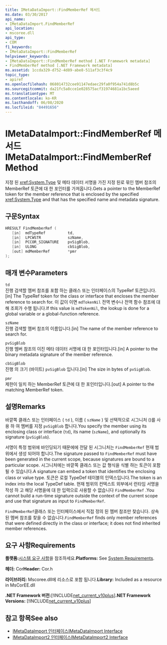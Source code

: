 ```yaml
---
title: IMetaDataImport::FindMemberRef 메서드
ms.date: 03/30/2017
api_name:
- IMetaDataImport.FindMemberRef
api_location:
- mscoree.dll
api_type:
- COM
f1_keywords:
- IMetaDataImport::FindMemberRef
helpviewer_keywords:
- IMetaDataImport::FindMemberRef method [.NET Framework metadata]
- FindMemberRef method [.NET Framework metadata]
ms.assetid: 1ccda329-d752-4d89-abe8-511af3c3f4c9
topic_type:
- apiref
ms.openlocfilehash: 068014732cee91147edaec29fa0f954a741d8b5c
ms.sourcegitcommit: da21fc5a8cce1e028575acf31974681a1bc5aeed
ms.translationtype: MT
ms.contentlocale: ko-KR
ms.lasthandoff: 06/08/2020
ms.locfileid: "84491656"
---
```

# <a name="imetadataimportfindmemberref-method"></a><span data-ttu-id="807b0-102">IMetaDataImport::FindMemberRef 메서드</span><span class="sxs-lookup"><span data-stu-id="807b0-102">IMetaDataImport::FindMemberRef Method</span></span>
<span data-ttu-id="807b0-103">지정 된 <xref:System.Type> 및 메타 데이터 서명을 가진 지정 된로 묶인 멤버 참조의 MemberRef 토큰에 대 한 포인터를 가져옵니다.</span><span class="sxs-lookup"><span data-stu-id="807b0-103">Gets a pointer to the MemberRef token for the member reference that is enclosed by the specified <xref:System.Type> and that has the specified name and metadata signature.</span></span>  
  
## <a name="syntax"></a><span data-ttu-id="807b0-104">구문</span><span class="sxs-lookup"><span data-stu-id="807b0-104">Syntax</span></span>  
  
```cpp  
HRESULT FindMemberRef (  
   [in]  mdTypeRef          td,  
   [in]  LPCWSTR            szName,
   [in]  PCCOR_SIGNATURE    pvSigBlob,
   [in]  ULONG              cbSigBlob,
   [out] mdMemberRef        *pmr  
);  
```  
  
## <a name="parameters"></a><span data-ttu-id="807b0-105">매개 변수</span><span class="sxs-lookup"><span data-stu-id="807b0-105">Parameters</span></span>  
 `td`  
 <span data-ttu-id="807b0-106">진행 검색할 멤버 참조를 포함 하는 클래스 또는 인터페이스의 TypeRef 토큰입니다.</span><span class="sxs-lookup"><span data-stu-id="807b0-106">[in] The TypeRef token for the class or interface that encloses the member reference to search for.</span></span> <span data-ttu-id="807b0-107">이 값이 이면 `mdTokenNil` 전역 변수나 전역 함수 참조에 대해 조회가 수행 됩니다.</span><span class="sxs-lookup"><span data-stu-id="807b0-107">If this value is `mdTokenNil`, the lookup is done for a global variable or a global-function reference.</span></span>  
  
 `szName`  
 <span data-ttu-id="807b0-108">진행 검색할 멤버 참조의 이름입니다.</span><span class="sxs-lookup"><span data-stu-id="807b0-108">[in] The name of the member reference to search for.</span></span>  
  
 `pvSigBlob`  
 <span data-ttu-id="807b0-109">진행 멤버 참조의 이진 메타 데이터 서명에 대 한 포인터입니다.</span><span class="sxs-lookup"><span data-stu-id="807b0-109">[in] A pointer to the binary metadata signature of the member reference.</span></span>  
  
 `cbSigBlob`  
 <span data-ttu-id="807b0-110">진행 의 크기 (바이트) `pvSigBlob` 입니다.</span><span class="sxs-lookup"><span data-stu-id="807b0-110">[in] The size in bytes of `pvSigBlob`.</span></span>  
  
 `pmr`  
 <span data-ttu-id="807b0-111">제한이 일치 하는 MemberRef 토큰에 대 한 포인터입니다.</span><span class="sxs-lookup"><span data-stu-id="807b0-111">[out] A pointer to the matching MemberRef token.</span></span>  
  
## <a name="remarks"></a><span data-ttu-id="807b0-112">설명</span><span class="sxs-lookup"><span data-stu-id="807b0-112">Remarks</span></span>  
 <span data-ttu-id="807b0-113">바깥쪽 클래스 또는 인터페이스 ( `td` ), 이름 ( `szName` ) 및 선택적으로 시그니처 ()를 사용 하 여 멤버를 지정 `pvSigBlob` 합니다.</span><span class="sxs-lookup"><span data-stu-id="807b0-113">You specify the member using its enclosing class or interface (`td`), its name (`szName`), and optionally its signature (`pvSigBlob`).</span></span>  
  
 <span data-ttu-id="807b0-114">서명이 특정 범위에 바인딩되기 때문에에 전달 된 시그니처는 `FindMemberRef` 현재 범위에서 생성 되어야 합니다.</span><span class="sxs-lookup"><span data-stu-id="807b0-114">The signature passed to `FindMemberRef` must have been generated in the current scope, because signatures are bound to a particular scope.</span></span> <span data-ttu-id="807b0-115">시그니처에는 바깥쪽 클래스 또는 값 형식을 식별 하는 토큰이 포함 될 수 있습니다.</span><span class="sxs-lookup"><span data-stu-id="807b0-115">A signature can embed a token that identifies the enclosing class or value type.</span></span> <span data-ttu-id="807b0-116">토큰은 로컬 TypeDef 테이블의 인덱스입니다.</span><span class="sxs-lookup"><span data-stu-id="807b0-116">The token is an index into the local TypeDef table.</span></span> <span data-ttu-id="807b0-117">현재 범위의 컨텍스트 외부에서 런타임 서명을 작성 하 고 해당 서명을에 대 한 입력으로 사용할 수 없습니다 `FindMemberRef` .</span><span class="sxs-lookup"><span data-stu-id="807b0-117">You cannot build a run-time signature outside the context of the current scope and use that signature as input to `FindMemberRef`.</span></span>  
  
 <span data-ttu-id="807b0-118">`FindMemberRef`클래스 또는 인터페이스에서 직접 정의 된 멤버 참조만 찾습니다. 상속 된 멤버 참조를 찾을 수 없습니다.</span><span class="sxs-lookup"><span data-stu-id="807b0-118">`FindMemberRef` finds only member references that were defined directly in the class or interface; it does not find inherited member references.</span></span>  
  
## <a name="requirements"></a><span data-ttu-id="807b0-119">요구 사항</span><span class="sxs-lookup"><span data-stu-id="807b0-119">Requirements</span></span>  
 <span data-ttu-id="807b0-120">**플랫폼:**[시스템 요구 사항](../../get-started/system-requirements.md)을 참조하세요.</span><span class="sxs-lookup"><span data-stu-id="807b0-120">**Platforms:** See [System Requirements](../../get-started/system-requirements.md).</span></span>  
  
 <span data-ttu-id="807b0-121">**헤더:** Cor</span><span class="sxs-lookup"><span data-stu-id="807b0-121">**Header:** Cor.h</span></span>  
  
 <span data-ttu-id="807b0-122">**라이브러리:** Mscoree.dll에 리소스로 포함 됩니다.</span><span class="sxs-lookup"><span data-stu-id="807b0-122">**Library:** Included as a resource in MsCorEE.dll</span></span>  
  
 <span data-ttu-id="807b0-123">**.NET Framework 버전:**[!INCLUDE[net_current_v10plus](../../../../includes/net-current-v10plus-md.md)]</span><span class="sxs-lookup"><span data-stu-id="807b0-123">**.NET Framework Versions:** [!INCLUDE[net_current_v10plus](../../../../includes/net-current-v10plus-md.md)]</span></span>  
  
## <a name="see-also"></a><span data-ttu-id="807b0-124">참고 항목</span><span class="sxs-lookup"><span data-stu-id="807b0-124">See also</span></span>

- [<span data-ttu-id="807b0-125">IMetaDataImport 인터페이스</span><span class="sxs-lookup"><span data-stu-id="807b0-125">IMetaDataImport Interface</span></span>](imetadataimport-interface.md)
- [<span data-ttu-id="807b0-126">IMetaDataImport2 인터페이스</span><span class="sxs-lookup"><span data-stu-id="807b0-126">IMetaDataImport2 Interface</span></span>](imetadataimport2-interface.md)
